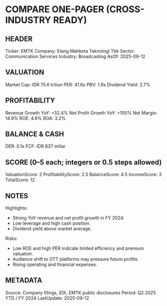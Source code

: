 # COMPARE ONE-PAGER (CROSS-INDUSTRY READY)

## HEADER
Ticker: EMTK
Company: Elang Mahkota Teknologi Tbk
Sector: Communication Services
Industry: Broadcasting
AsOf: 2025-09-12

## VALUATION
Market Cap: IDR 75.6 triliun
PER: 41.6x
PBV: 1.9x
Dividend Yield: 2.7%

## PROFITABILITY
Revenue Growth YoY: +32.4%
Net Profit Growth YoY: >100%
Net Margin: 14.9%
ROE: 4.6%
ROA: 3.2%

## BALANCE & CASH
DER: 0.1x
FCF: IDR 837 miliar

## SCORE (0–5 each; integers or 0.5 steps allowed)
ValuationScore: 2
ProfitabilityScore: 2.5
BalanceScore: 4.5
IncomeScore: 3
TotalScore: 12

## NOTES
Highlights:
- Strong YoY revenue and net profit growth in FY 2024.
- Low leverage and high cash position.
- Dividend yield above market average.

Risks:
- Low ROE and high PER indicate limited efficiency and premium valuation.
- Audience shift to OTT platforms may pressure future profits.
- Rising operating and financial expenses.

## METADATA
Source: Company filings, IDX, EMTK public disclosures
Period: Q2 2025 YTD / FY 2024
LastUpdate: 2025-09-12